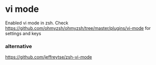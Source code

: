 # vi mode

Enabled vi mode in zsh.
Check
https://github.com/ohmyzsh/ohmyzsh/tree/master/plugins/vi-mode for settings and keys

### alternative

https://github.com/jeffreytse/zsh-vi-mode
